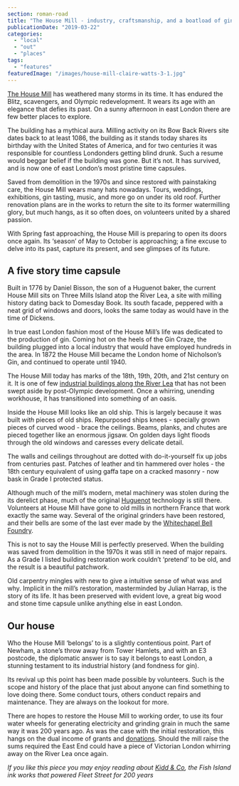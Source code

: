 ```yaml
---
section: roman-road
title: "The House Mill - industry, craftsmanship, and a boatload of gin"
publicationDate: "2019-03-22"
categories: 
  - "local"
  - "out"
  - "places"
tags: 
  - "features"
featuredImage: "/images/house-mill-claire-watts-3-1.jpg"
---
```


[The House Mill](https://www.housemill.org.uk/) has weathered many storms in its time. It has endured the Blitz, scavengers, and Olympic redevelopment. It wears its age with an elegance that defies its past. On a sunny afternoon in east London there are few better places to explore.

The building has a mythical aura. Milling activity on its Bow Back Rivers site dates back to at least 1086, the building as it stands today shares its birthday with the United States of America, and for two centuries it was responsible for countless Londonders getting blind drunk. Such a resume would beggar belief if the building was gone. But it’s not. It has survived, and is now one of east London’s most pristine time capsules.

Saved from demolition in the 1970s and since restored with painstaking care, the House Mill wears many hats nowadays. Tours, weddings, exhibitions, gin tasting, music, and more go on under its old roof. Further renovation plans are in the works to return the site to its former watermilling glory, but much hangs, as it so often does, on volunteers united by a shared passion.

With Spring fast approaching, the House Mill is preparing to open its doors once again. Its ‘season’ of May to October is approaching; a fine excuse to delve into its past, capture its present, and see glimpses of its future.

## A five story time capsule

Built in 1776 by Daniel Bisson, the son of a Huguenot baker, the current House Mill sits on Three Mills Island atop the River Lea, a site with milling history dating back to Domesday Book. Its south facade, peppered with a neat grid of windows and doors, looks the same today as would have in the time of Dickens.

In true east London fashion most of the House Mill’s life was dedicated to the production of gin. Coming hot on the heels of the Gin Craze, the building plugged into a local industry that would have employed hundreds in the area. In 1872 the House Mill became the London home of Nicholson’s Gin, and continued to operate until 1940.

The House Mill today has marks of the 18th, 19th, 20th, and 21st century on it. It is one of few [industrial buildings along the River Lea](https://romanroadlondon.com/kidd-and-co-ink-works-fish-island/) that has not been swept aside by post-Olympic development. Once a whirring, unending workhouse, it has transitioned into something of an oasis.

Inside the House Mill looks like an old ship. This is largely because it was built _with_ pieces of old ships. Repurposed ships knees - specially grown pieces of curved wood - brace the ceilings. Beams, planks, and chutes are pieced together like an enormous jigsaw. On golden days light floods through the old windows and caresses every delicate detail.

The walls and ceilings throughout are dotted with do-it-yourself fix up jobs from centuries past. Patches of leather and tin hammered over holes - the 18th century equivalent of using gaffa tape on a cracked masonry - now bask in Grade I protected status.

Although much of the mill’s modern, metal machinery was stolen during the its derelict phase, much of the original [Huguenot](https://romanroadlondon.com/the-story-of-the-huguenots-joyce-hampton-book-review/) technology is still there. Volunteers at House Mill have gone to old mills in northern France that work exactly the same way. Several of the original grinders have been restored, and their bells are some of the last ever made by the [Whitechapel Bell Foundry](https://romanroadlondon.com/save-whitechapel-bell-foundry/).

This is not to say the House Mill is perfectly preserved. When the building was saved from demolition in the 1970s it was still in need of major repairs. As a Grade I listed building restoration work couldn’t ‘pretend’ to be old, and the result is a beautiful patchwork.

Old carpentry mingles with new to give a intuitive sense of what was and why. Implicit in the mill’s restoration, masterminded by Julian Harrap, is the story of its life. It has been preserved with evident love, a great big wood and stone time capsule unlike anything else in east London.

## Our house

Who the House Mill ‘belongs’ to is a slightly contentious point. Part of Newham, a stone’s throw away from Tower Hamlets, and with an E3 postcode, the diplomatic answer is to say it belongs to east London, a stunning testament to its industrial history (and fondness for gin).

Its revival up this point has been made possible by volunteers. Such is the scope and history of the place that just about anyone can find something to love doing there. Some conduct tours, others conduct repairs and maintenance. They are always on the lookout for more.

There are hopes to restore the House Mill to working order, to use its four water wheels for generating electricity and grinding grain in much the same way it was 200 years ago. As was the case with the initial restoration, this hangs on the dual income of grants and [donations](https://www.justgiving.com/thehousemill). Should the mill raise the sums required the East End could have a piece of Victorian London whirring away on the River Lea once again.

_If you like this piece you may enjoy reading about [Kidd & Co](https://romanroadlondon.com/kidd-and-co-ink-works-fish-island/), the Fish Island ink works that powered Fleet Street for 200 years_
